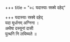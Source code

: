 +++
title = "०८ यदास्याः स्रक्वे दहेद्"

+++
यदास्याः स्रक्वे दहेद्  
यदा मूर्धानम् अग्निना ।  
अथैषा दस्यूनां दासी  
पुत्थगि नि लयिष्यते ॥